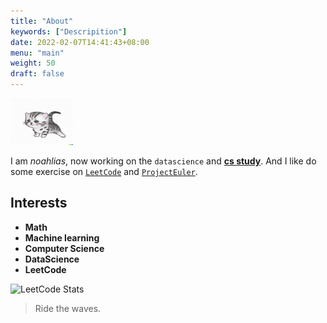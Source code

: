 ```yaml
---
title: "About"
keywords: ["Descripition"]
date: 2022-02-07T14:41:43+08:00
menu: "main"
weight: 50
draft: false
---
```


<img src='/cat.png' width='100' height='75' alt='cat'/>

I am *noahlias*, now working on the `datascience` and [**cs study**](https://csdiy.wiki/). And I like do some exercise on [`LeetCode`](https://leetcode.com/) and [`ProjectEuler`](https://projecteuler.net/).

## Interests

- **Math**
- **Machine learning**
- **Computer Science**
- **DataScience**
- **LeetCode**

![LeetCode Stats](https://leetcard.jacoblin.cool/noahlias?theme=unicorn&font=Grandstander&ext=heatmap)

> Ride the waves.